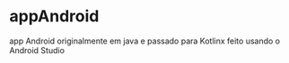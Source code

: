 # appAndroid
app Android originalmente em java e passado para Kotlinx feito usando o Android Studio
